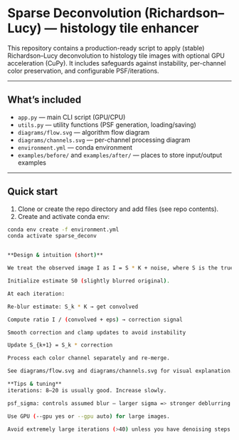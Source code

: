 # Sparse Deconvolution (Richardson–Lucy) — histology tile enhancer

This repository contains a production-ready script to apply (stable) Richardson–Lucy deconvolution to histology tile images with optional GPU acceleration (CuPy). It includes safeguards against instability, per-channel color preservation, and configurable PSF/iterations.

---

## What’s included

- `app.py` — main CLI script (GPU/CPU)
- `utils.py` — utility functions (PSF generation, loading/saving)
- `diagrams/flow.svg` — algorithm flow diagram
- `diagrams/channels.svg` — per-channel processing diagram
- `environment.yml` — conda environment
- `examples/before/` and `examples/after/` — places to store input/output examples

---

## Quick start

1. Clone or create the repo directory and add files (see repo contents).
2. Create and activate conda env:
```bash
conda env create -f environment.yml
conda activate sparse_deconv


**Design & intuition (short)**

We treat the observed image I as I = S * K + noise, where S is the true image and K the PSF (Gaussian by default). The algorithm:

Initialize estimate S0 (slightly blurred original).

At each iteration:

Re-blur estimate: S_k * K → get convolved

Compute ratio I / (convolved + eps) → correction signal

Smooth correction and clamp updates to avoid instability

Update S_{k+1} = S_k * correction

Process each color channel separately and re-merge.

See diagrams/flow.svg and diagrams/channels.svg for visual explanation.

**Tips & tuning**
iterations: 8–20 is usually good. Increase slowly.

psf_sigma: controls assumed blur — larger sigma => stronger deblurring.

Use GPU (--gpu yes or --gpu auto) for large images.

Avoid extremely large iterations (>40) unless you have denoising steps.
